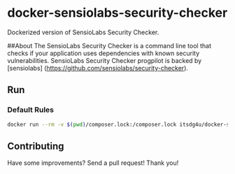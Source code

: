 # docker-sensiolabs-security-checker
Dockerized version of SensioLabs Security Checker.

##About
The SensioLabs Security Checker is a command line tool that checks if your application uses dependencies with known security vulnerabilities. SensioLabs Security Checker progpilot is backed by [sensiolabs] (https://github.com/sensiolabs/security-checker).

## Run

### Default Rules

```bash
docker run --rm -v $(pwd)/composer.lock:/composer.lock itsdg4u/docker-sensiolabs-security-checker:latest
```


## Contributing

Have some improvements? Send a pull request! Thank you!
